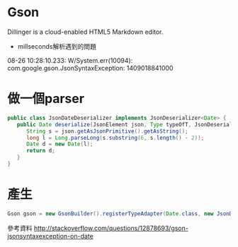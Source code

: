 Gson
=========

Dillinger is a cloud-enabled HTML5 Markdown editor.

  - millseconds解析遇到的問題


08-26 10:28:10.233: W/System.err(10094): com.google.gson.JsonSyntaxException: 1409018841000



做一個parser
===========
```java
public class JsonDateDeserializer implements JsonDeserializer<Date> {
   public Date deserialize(JsonElement json, Type typeOfT, JsonDeserializationContext context) throws JsonParseException {
      String s = json.getAsJsonPrimitive().getAsString();
      long l = Long.parseLong(s.substring(6, s.length() - 2));
      Date d = new Date(l);
      return d; 
   } 
}
```

產生
===========
```java
Gson gson = new GsonBuilder().registerTypeAdapter(Date.class, new JsonDateDeserializer()).create();
```

參考資料
http://stackoverflow.com/questions/12878693/gson-jsonsyntaxexception-on-date
